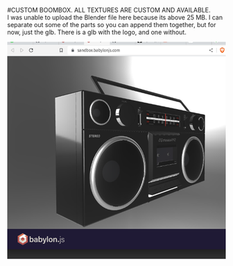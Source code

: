 #CUSTOM BOOMBOX. ALL TEXTURES ARE CUSTOM AND AVAILABLE.  
I was unable to upload the Blender file here because its above 25 MB. I can separate out some of the parts so you can append them together, but for now, just the glb. There is a glb with the logo, and one without.


![a screenshot of glb uploaded to sandbox](boomboxgltf.png)
